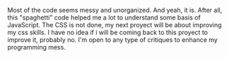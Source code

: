 Most of the code seems messy and unorganized. And yeah, it is.
After all, this "spaghetti" code helped me a lot to understand some basis of JavaScript. 
The CSS is not done, my next proyect will be about improving my css skills. I have no idea if i will be coming back to this proyect to improve it, probably no.
I'm open to any type of critiques to enhance my programming mess.